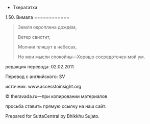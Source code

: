 









* Тхерагатха


1\.50\. Вимала
\=\=\=\=\=\=\=\=\=\=\=\=




> Земля окроплена дождём,  
> 
> Ветер свистит,  
> 
> Молнии пляшут в небесах,  
> 
> Но мои мысли спокойны—Хорошо сосредоточен мой ум\.



редакция перевода: 02\.02\.2011


Перевод с английского: SV


источник: www\.accesstoinsight\.org


© theravada\.ru—при копировании материалов


просьба ставить прямую ссылку на наш сайт\.


Prepared for SuttaCentral by Bhikkhu Sujato\.






